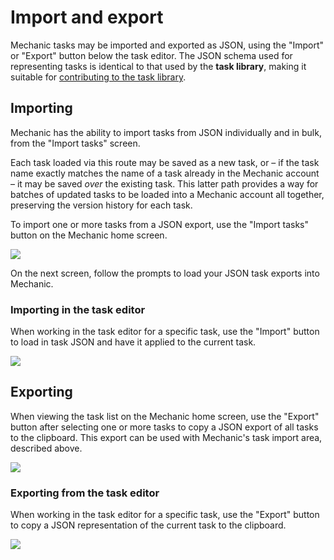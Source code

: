 # Import and export

Mechanic tasks may be imported and exported as JSON, using the "Import" or "Export" button below the task editor. The JSON schema used for representing tasks is identical to that used by the **task library**, making it suitable for [contributing to the task library](../../resources/task-library/contributing.md).

## Importing

Mechanic has the ability to import tasks from JSON individually and in bulk, from the "Import tasks" screen.

Each task loaded via this route may be saved as a new task, or – if the task name exactly matches the name of a task already in the Mechanic account – it may be saved _over_ the existing task. This latter path provides a way for batches of updated tasks to be loaded into a Mechanic account all together, preserving the version history for each task.

To import one or more tasks from a JSON export, use the "Import tasks" button on the Mechanic home screen.

![](<../../.gitbook/assets/Screenshot 2024-01-17 at 5.55.24 PM.png>)

On the next screen, follow the prompts to load your JSON task exports into Mechanic.

### Importing in the task editor

When working in the task editor for a specific task, use the "Import" button to load in task JSON and have it applied to the current task.

![](<../../.gitbook/assets/Screenshot 2024-01-17 at 5.57.01 PM.png>)

## Exporting

When viewing the task list on the Mechanic home screen, use the "Export" button after selecting one or more tasks to copy a JSON export of all tasks to the clipboard. This export can be used with Mechanic's task import area, described above.

![](<../../.gitbook/assets/Screenshot 2024-01-17 at 6.00.03 PM.png>)

### Exporting from the task editor

When working in the task editor for a specific task, use the "Export" button to copy a JSON representation of the current task to the clipboard.

![](<../../.gitbook/assets/Screenshot 2024-01-17 at 5.57.13 PM.png>)
